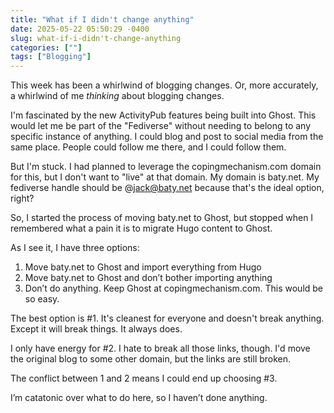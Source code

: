 ```yaml
---
title: "What if I didn't change anything"
date: 2025-05-22 05:50:29 -0400
slug: what-if-i-didn't-change-anything
categories: [""]
tags: ["Blogging"]
---
```


This week has been a whirlwind of blogging changes. Or, more accurately, a whirlwind of me _thinking_ about blogging changes.

I'm fascinated by the new ActivityPub features being built into Ghost. This would let me be part of the "Fediverse" without needing to belong to any specific instance of anything. I could blog and post to social media from the same place. People could follow me there, and I could follow them.

But I'm stuck. I had planned to leverage the copingmechanism.com domain for this, but I don't want to "live" at that domain. My domain is baty.net. My fediverse handle should be @jack@baty.net because that's the ideal option, right?

So, I started the process of moving baty.net to Ghost, but stopped when I remembered what a pain it is to migrate Hugo content to Ghost.

As I see it, I have three options:


1. Move baty.net to Ghost and import everything from Hugo
2. Move baty.net to Ghost and don’t bother importing anything
3. Don’t do anything. Keep Ghost at copingmechanism.com. This would be so easy.

The best option is #1. It's cleanest for everyone and doesn't break anything. Except it will break things. It always does.

I only have energy for #2. I hate to break all those links, though. I'd move the original blog to some other domain, but the links are still broken.

The conflict between 1 and 2 means I could end up choosing #3.

I’m catatonic over what to do here, so I haven’t done anything.
